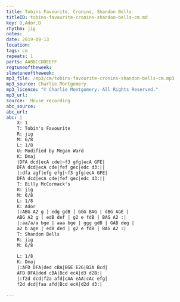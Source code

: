 ```yaml
---
title: Tobins Favourite, Cronins, Shandon Bells
titleID: tobins-favourite-cronins-shandon-bells-cm.md
key: D,Ador,D
rhythm: jig
notes:
date: 2019-09-13
location:
tags: cm
repeats: 1
parts: AABBCCDDEEFF
regtuneoftheweek:
slowtuneoftheweek:
mp3_file: /mp3/cm/tobins-favourite-cronins-shandon-bells-cm.mp3
mp3_source: Charlie Montgomery
mp3_licence: "© Charlie Montgomery. All Rights Reserved."
mp3_url:
source:  House recording
abc_source:
abc_url:
abc: |
    X: 1
    T: Tobin's Favourite
    R: jig
    M: 6/8
    L: 1/8
    U: Modified by Megan Ward
    K: Dmaj
    |DFA dcd|ecA cde|~f3 gfg|ecA GFE|
    DFA dcd|ecA cde|fef gec|edc d3:||
    |:dfa agf|efg efg|~f3 gfg|ecA GFE|
    DFA dcd|ecA cde|fef gec|edc d3:||
    T: Billy McCormack's
    R: jig
    M: 6/8
    L: 1/8
    K: Ador
    |:ABG A2 g | edg gdB | GGG BAG | dBG AGE |
    ABG A2 g | edB def | g2 e fdB | BAG A2 :|
    |:aa/a/a bge | aaa bge | ggg gdB | GAB deg |
    a2 b age | edB ded | g2 e fdB | BAG A2 :|
    T: Shandon Bells
    R: jig
    M: 6/8
    
    L: 1/8
    K: Dmaj
    |:AFD DFA|ded cBA|BGE E2G|B2A Bcd|
    AFD DFA|ded cBA|Bcd ecA|d3 d2B:|
    |:f2d dcd|f2a afd|cAA eAA|cAc efg|
    f2d dcd|faa afd|Bcd ecA|d2d d3:|

---
```

